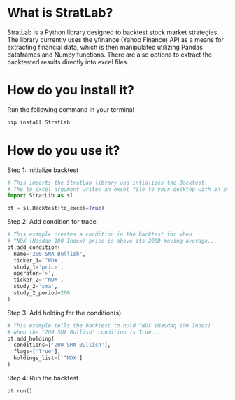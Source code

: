 

# What is StratLab?
StratLab is a Python library designed to backtest stock market strategies. The library currently uses the yfinance (Yahoo Finance) API as a means for extracting financial data, which is then manipulated utilizing Pandas dataframes and Numpy functions. There are also options to extract the backtested results directly into excel files.
# How do you install it?
Run the following command in your terminal
```bash
pip install StratLab
```
# How do you use it?
Step 1: Initialize backtest
```python
# This imports the StratLab library and intializes the Backtest.
# The to_excel argument writes an excel file to your desktop with an analysis of the backtest.
import StratLib as sl

bt = sl.Backtest(to_excel=True)
```
Step 2: Add condition for trade
```python
# This example creates a condition in the backtest for when
# ^NDX (Nasdaq 100 Index) price is above its 200D moving average...
bt.add_condition(
  name='200 SMA Bullish',
  ticker_1='^NDX',
  study_1='price',
  operator='>',
  ticker_2='^NDX',
  study_2='sma',
  study_2_period=200
)
```

Step 3: Add holding for the condition(s)
```python
# This example tells the backtest to hold ^NDX (Nasdaq 100 Index)
# when the "200 SMA Bullish" condition is True...
bt.add_holding(
  conditions=['200 SMA Bullish'],
  flags=['True'],
  holdings_list=['^NDX']
)
```

Step 4: Run the backtest
```python
bt.run()

